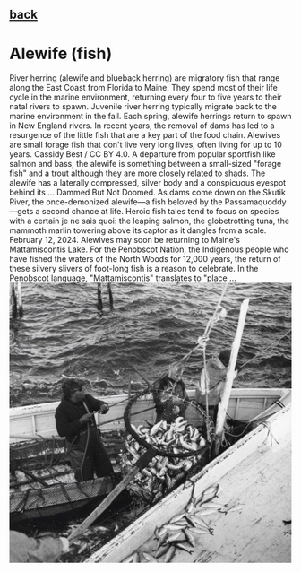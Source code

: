 ## [back](../index.md) 
# Alewife (fish)
River herring (alewife and blueback herring) are migratory fish that range along the East Coast from Florida to Maine. They spend most of their life cycle in the marine environment, returning every four to five years to their natal rivers to spawn. Juvenile river herring typically migrate back to the marine environment in the fall. Each spring, alewife herrings return to spawn in New England rivers. In recent years, the removal of dams has led to a resurgence of the little fish that are a key part of the food chain. Alewives are small forage fish that don't live very long lives, often living for up to 10 years. Cassidy Best / CC BY 4.0. A departure from popular sportfish like salmon and bass, the alewife is something between a small-sized "forage fish" and a trout although they are more closely related to shads. The alewife has a laterally compressed, silver body and a conspicuous eyespot behind its ... Dammed But Not Doomed. As dams come down on the Skutik River, the once-demonized alewife—a fish beloved by the Passamaquoddy—gets a second chance at life. Heroic fish tales tend to focus on species with a certain je ne sais quoi: the leaping salmon, the globetrotting tuna, the mammoth marlin towering above its captor as it dangles from a scale. February 12, 2024. Alewives may soon be returning to Maine's Mattamiscontis Lake. For the Penobscot Nation, the Indigenous people who have fished the waters of the North Woods for 12,000 years, the return of these silvery slivers of foot-long fish is a reason to celebrate. In the Penobscot language, "Mattamiscontis" translates to "place ...
![zdjecie ryby :)](../fotki/Alewife_fish.jpg)
